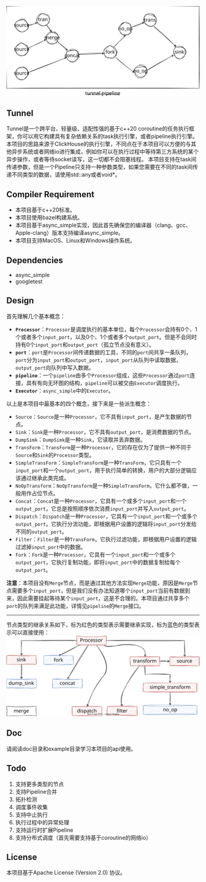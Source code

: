 ![tunnel icon](https://github.com/chloro-pn/draw_io_repo/blob/master/tunnel.svg)
## Tunnel
Tunnel是一个跨平台、轻量级、适配性强的基于c++20 coroutine的任务执行框架，你可以用它构建具有复杂依赖关系的task执行引擎，或者pipeline执行引擎。
本项目的思路来源于ClickHouse的执行引擎，不同点在于本项目可以方便的与其他异步系统或者网络io进行集成，例如你可以在执行过程中等待第三方系统的某个异步操作，或者等待socket读写，这一切都不会阻塞线程。
本项目支持在task间传递参数，但是一个Pipeline只支持一种参数类型，如果您需要在不同的task间传递不同类型的数据，请使用std::any或者void*。

## Compiler Requirement
* 本项目基于c++20标准。
* 本项目使用bazel构建系统。
* 本项目基于async_simple实现，因此首先确保您的编译器（clang、gcc、Apple-clang）版本支持编译async_simple。
* 本项目支持MacOS、Linux和Windows操作系统。

## Dependencies
* async_simple
* googletest

## Design
首先理解几个基本概念：
* **`Processor`**：`Processor`是调度执行的基本单位，每个`Processor`会持有0个、1个或者多个`input_port`，以及0个、1个或者多个`output_port`。但是不会同时持有0个`input_port`和`output_port`（孤立节点没有意义）。
* **`port`**：`port`是`Processor`间传递数据的工具，不同的`port`间共享一条队列，`port`分为`input_port`和`output_port`，`input_port`从队列中读取数据，`output_port`向队列中写入数据。
* **`pipeline`**：一个`pipeline`由多个`Processor`组成，这些`Processor`通过`port`连接，具有有向无环图的结构，`pipeline`可以被交由`Executor`调度执行。
* **`Executor`**：`async_simple`中的`Executor`。

以上是本项目中最基本的四个概念，接下来是一些派生概念：
* `Source`：`Source`是一种`Processor`，它不具有`input_port`，是产生数据的节点。
* `Sink`：`Sink`是一种`Processor`，它不具有`output_port`，是消费数据的节点。
* `DumpSimk`：`DumpSimk`是一种`Sink`，它读取并丢弃数据。
* `TransForm`：`TransForm`是一种`Processor`，它的存在仅为了提供一种不同于`Source`和`Sink`的`Processor`类型。
* `SimpleTransForm`：`SimpleTransForm`是一种`TransForm`，它只具有一个`input_port`和一个`output_port`，用于执行简单的转换，用户的大部分逻辑应该通过继承此类完成。
* `NoOpTransform`：`NoOpTransform`是一种`SimpleTransForm`，它什么都不做，一般用作占位节点。
* `Concat`：`Concat`是一种`Processor`，它具有一个或多个`input_port`和一个`output_port`，它总是按照顺序依次消费`input_port`并写入`output_port`。
* `Dispatch`：`Dispatch`是一种`Processor`，它具有一个`input_port`和一个或多个`output_port`，它执行分流功能，即根据用户设置的逻辑将`input_port`分发给不同的`output_port`。
* `Filter`：`Filter`是一种`TransForm`，它执行过滤功能，即根据用户设置的逻辑过滤掉`input_port`中的数据。
* `Fork`：`Fork`是一种`Processor`，它具有一个`input_port`和一个或多个`output_port`，它执行复制功能，即将`input_port`中的数据复制给每个`output_port`。

**注意**：本项目没有`Merge`节点，而是通过其他方法实现`Merge`功能，原因是`Merge`节点需要多个`input_port`，但是我们没有办法知道哪个`input_port`当前有数据到来，因此需要挂起等待某个`input_port`，这是不合理的。本项目通过共享多个`port`的队列来满足此功能，详情见`pipeline`的`Merge`接口。

---
节点类型的继承关系如下，标为红色的类型表示需要继承实现，标为蓝色的类型表示可以直接使用：
![node_type](https://github.com/chloro-pn/draw_io_repo/blob/master/nodes.svg)

## Doc
请阅读doc目录和example目录学习本项目的api使用。

## Todo
1. 支持更多类型的节点
2. 支持Pipeline合并
3. 拓扑检测
4. 调度事件收集
5. 支持中止执行
6. 执行过程中的异常处理
7. 支持运行时扩展Pipeline
8. 支持分布式调度（首先需要支持基于coroutine的网络io）


## License
本项目基于Apache License (Version 2.0) 协议。
